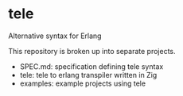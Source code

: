 # tele

Alternative syntax for Erlang

This repository is broken up into separate projects.

- SPEC.md: specification defining tele syntax
- tele: tele to erlang transpiler written in Zig
- examples: example projects using tele
